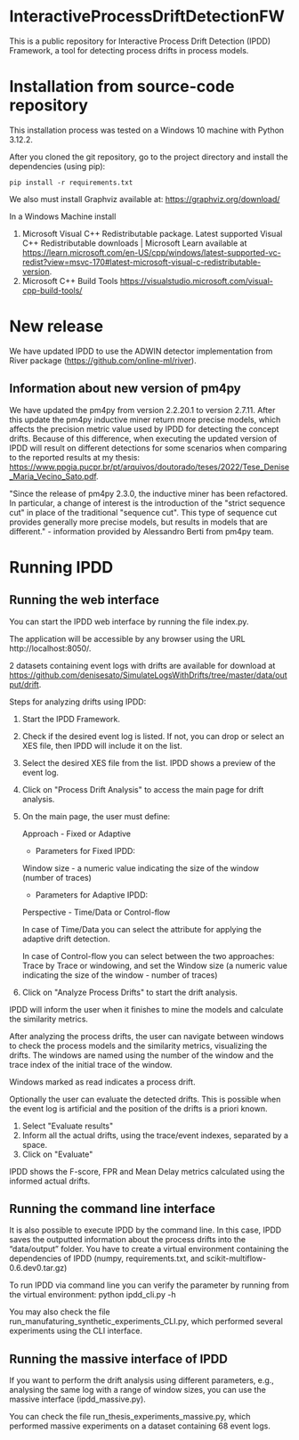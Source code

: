# InteractiveProcessDriftDetectionFW
This is a public repository for Interactive Process Drift Detection (IPDD) Framework, a tool for detecting process drifts in process models. 

# Installation from source-code repository
This installation process was tested on a Windows 10 machine with Python 3.12.2. 

After you cloned the git repository, go to the project directory and install the dependencies (using pip):

	pip install -r requirements.txt

We also must install Graphviz available at: https://graphviz.org/download/

In a Windows Machine install 
1) Microsoft Visual C++ Redistributable package.
Latest supported Visual C++ Redistributable downloads | Microsoft Learn available at https://learn.microsoft.com/en-US/cpp/windows/latest-supported-vc-redist?view=msvc-170#latest-microsoft-visual-c-redistributable-version.
2) Microsoft C++ Build Tools
https://visualstudio.microsoft.com/visual-cpp-build-tools/

# New release
We have updated IPDD to use the ADWIN detector implementation from River package (https://github.com/online-ml/river).

## Information about new version of pm4py
We have updated the pm4py from version 2.2.20.1 to version 2.7.11. After this update the pm4py inductive miner return more precise models, which affects the precision metric value used by IPDD for detecting the concept drifts. Because of this difference, when executing the updated version of IPDD will result on different detections for some scenarios when comparing to the reported results at my thesis: https://www.ppgia.pucpr.br/pt/arquivos/doutorado/teses/2022/Tese_Denise_Maria_Vecino_Sato.pdf. 

"Since the release of pm4py 2.3.0, the inductive miner has been refactored. In particular, a change of interest is the introduction of the "strict sequence cut" in place of the traditional "sequence cut". This type of sequence cut provides generally more precise models, but results in models that are different." - information provided by Alessandro Berti from pm4py team. 

# Running IPDD
## Running the web interface
You can start the IPDD web interface by running the file index.py.

The application will be accessible by any browser using the URL http://localhost:8050/.

2 datasets containing event logs with drifts are available for download at https://github.com/denisesato/SimulateLogsWithDrifts/tree/master/data/output/drift. 

Steps for analyzing drifts using IPDD:

1) Start the IPDD Framework. 
 
2) Check if the desired event log is listed. If not, you can drop or select an XES file, then IPDD will include it on the list.

3) Select the desired XES file from the list. IPDD shows a preview of the event log. 

4) Click on "Process Drift Analysis" to access the main page for drift analysis.

5) On the main page, the user must define:

	Approach - Fixed or Adaptive 
   
   	- Parameters for Fixed IPDD:
   	
	Window size - a numeric value indicating the size of the window (number of traces)
   
   	- Parameters for Adaptive IPDD:
   	
	Perspective - Time/Data or Control-flow
   
   	In case of Time/Data you can select the attribute for applying the adaptive drift detection.
   
   	In case of Control-flow you can select between the two approaches: Trace by Trace or windowing, and set the Window size (a numeric value indicating the size of the window - number of traces)

6) Click on "Analyze Process Drifts" to start the drift analysis. 

IPDD will inform the user when it finishes to mine the models and calculate the similarity metrics.

After analyzing the process drifts, the user can navigate between windows to check the process models and the similarity metrics, visualizing the drifts. The windows are named using the number of the window and the trace index of the initial trace of the window.

Windows marked as read indicates a process drift. 

Optionally the user can evaluate the detected drifts. This is possible when the event log is artificial and the position of the drifts is a priori known.

1) Select "Evaluate results"
2) Inform all the actual drifts, using the trace/event indexes, separated by a space.
3) Click on "Evaluate"

IPDD shows the F-score, FPR and Mean Delay metrics calculated using the informed actual drifts. 

## Running the command line interface

It is also possible to execute IPDD by the command line. In this case, IPDD saves the outputted information about the process drifts into the “data/output” folder. You have to create a virtual environment containing the dependencies of IPDD (numpy, requirements.txt, and scikit-multiflow-0.6.dev0.tar.gz)

To run IPDD via command line you can verify the parameter by running from the virtual environment: 
python ipdd_cli.py -h

You may also check the file run_manufaturing_synthetic_experiments_CLI.py, which performed several experiments using the CLI interface.

## Running the massive interface of IPDD 

If you want to perform the drift analysis using different parameters, e.g., analysing the same log with a range of window sizes, you can use the massive interface (ipdd_massive.py). 

You can check the file run_thesis_experiments_massive.py, which performed massive experiments on a dataset containing 68 event logs.
